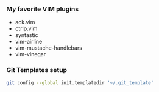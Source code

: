 ### My favorite VIM plugins

- ack.vim
- ctrlp.vim
- syntastic
- vim-airline
- vim-mustache-handlebars
- vim-vinegar


### Git Templates setup

```sh
git config --global init.templatedir '~/.git_template'
```
